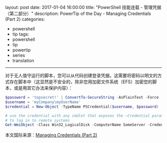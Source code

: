 ﻿layout: post
date: 2017-01-04 16:00:00
title: "PowerShell 技能连载 - 管理凭据（第二部分）"
description: PowerTip of the Day - Managing Credentials (Part 2)
categories:
- powershell
- tip
tags:
- powershell
- tip
- powertip
- series
- translation
---
对于无人值守运行的脚本，您可以从代码创建登录凭据。这需要将密码以明文的方式存在脚本中（这显然是不安全的，除非您用加密文件系统（EFS）加密您的脚本，或是用其它办法来保护内容）：

```powershell
$password = 'topsecret!' | ConvertTo-SecureString -AsPlainText -Force
$username = 'myCompany\myUserName'
$credential = New-Object -TypeName PSCredential($username, $password) 

# use the credential with any cmdlet that exposes the –Credential parameter
# to log in to remote systems
Get-WmiObject -Class Win32_LogicalDisk -ComputerName SomeServer -Credential $credential
```

<!--more-->
本文国际来源：[Managing Credentials (Part 2)](http://community.idera.com/powershell/powertips/b/tips/posts/managing-credentials-part-2)
